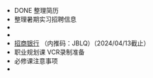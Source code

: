 - DONE 整理简历
- 整理暑期实习招聘信息
-
-
- [招商银行](https://cmb-recruitment-mobile.paas.cmbchina.com/positionDetail/school?qrCodeId=EBEAD42C-A548-4F27-9315-BDEB826A138E&recommendType=2&recruitmentTypeId=DF94FD6D-26D3-4A19-9E69-577C4BA1DE82&publishId=95C27AF3-4733-4798-A34F-D6F39717D9CD&recruitmentTypeId=) （内推码：JBLQ）（2024/04/13截止）
- 职业规划课  VCR录制准备
- 必修课注意事项
-
